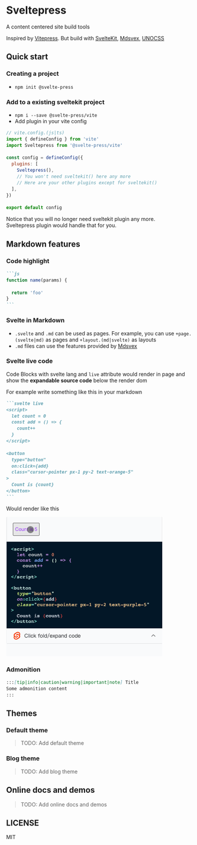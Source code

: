# Sveltepress 

A content centered site build tools

Inspired by [Vitepress](https://vitepress.vuejs.org/). 
But build with [SvelteKit](https://kit.svelte.dev/), [Mdsvex](https://mdsvex.com/), [UNOCSS](https://github.com/unocss/unocss)

## Quick start

### Creating a project

- `npm init @svelte-press`

### Add to a existing sveltekit project

- `npm i --save @svelte-press/vite`
- Add plugin in your vite config
```js
// vite.config.(js|ts)
import { defineConfig } from 'vite'
import Sveltepress from '@svelte-press/vite'

const config = defineConfig({
  plugins: [
    Sveltepress(),
    // You won't need sveltekit() here any more
    // Here are your other plugins except for sveltekit()
  ],
})

export default config
```

Notice that you will no longer need sveltekit plugin any more.  
Sveltepress plugin would handle that for you.

## Markdown features

### Code highlight

````md
```js
function name(params) {

  return 'foo'
}
```
````

### Svelte in Markdown

* `.svelte` and `.md` can be used as pages. For example, you can use `+page.(svelte|md)` as pages and `+layout.(md|svelte)` as layouts
* `.md` files can use the features provided by [Mdsvex](https://mdsvex.com/)

### Svelte live code

Code Blocks with svelte lang and `live` attribute would render in page and show the __expandable source code__ below the render dom

For example write something like this in your markdown

````md
```svelte live
<script>
  let count = 0
  const add = () => {
    count++
  }
</script>

<button 
  type="button" 
  on:click={add} 
  class="cursor-pointer px-1 py-2 text-orange-5"
>
  Count is {count}
</button>
```
````

Would render like this

![live code demo](./assets/live-code.gif)

### Admonition

```md
:::[tip|info|caution|warning|important|note] Title
Some admonition content
:::
```

## Themes

### Default theme

> TODO: Add default theme

### Blog theme

> TODO: Add blog theme

## Online docs and demos

> TODO: Add online docs and demos

## LICENSE

MIT
